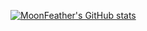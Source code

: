 [![MoonFeather's GitHub stats](https://github-readme-stats.vercel.app/api?username=120MF&theme=dracula)](https://github.com/anuraghazra/github-readme-stats)

